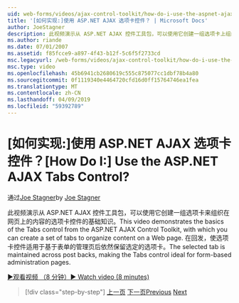 ```yaml
---
uid: web-forms/videos/ajax-control-toolkit/how-do-i-use-the-aspnet-ajax-tabs-control
title: '[如何实现:]使用 ASP.NET AJAX 选项卡控件？ | Microsoft Docs'
author: JoeStagner
description: 此视频演示从 ASP.NET AJAX 控件工具包，可以使用它创建一组选项卡上组织内容的选项卡控件的基础知识...
ms.author: riande
ms.date: 07/01/2007
ms.assetid: f85fcce9-a897-4f43-b12f-5c6f5f2733cd
msc.legacyurl: /web-forms/videos/ajax-control-toolkit/how-do-i-use-the-aspnet-ajax-tabs-control
msc.type: video
ms.openlocfilehash: 45b6941cb2680619c555c875077cc1dbf78b4a80
ms.sourcegitcommit: 0f1119340e4464720cfd16d0ff15764746ea1fea
ms.translationtype: MT
ms.contentlocale: zh-CN
ms.lasthandoff: 04/09/2019
ms.locfileid: "59392789"
---
```

# <a name="how-do-i-use-the-aspnet-ajax-tabs-control"></a><span data-ttu-id="afe62-104">[如何实现:]使用 ASP.NET AJAX 选项卡控件？</span><span class="sxs-lookup"><span data-stu-id="afe62-104">[How Do I:] Use the ASP.NET AJAX Tabs Control?</span></span>

<span data-ttu-id="afe62-105">通过[Joe Stagner](https://github.com/JoeStagner)</span><span class="sxs-lookup"><span data-stu-id="afe62-105">by [Joe Stagner](https://github.com/JoeStagner)</span></span>

<span data-ttu-id="afe62-106">此视频演示从 ASP.NET AJAX 控件工具包，可以使用它创建一组选项卡来组织在网页上的内容的选项卡控件的基础知识。</span><span class="sxs-lookup"><span data-stu-id="afe62-106">This video demonstrates the basics of the Tabs control from the ASP.NET AJAX Control Toolkit, with which you can create a set of tabs to organize content on a Web page.</span></span> <span data-ttu-id="afe62-107">在回发，使选项卡控件适用于基于表单的管理页后依然保留选定的选项卡。</span><span class="sxs-lookup"><span data-stu-id="afe62-107">The selected tab is maintained across post backs, making the Tabs control ideal for form-based administration pages.</span></span>

[<span data-ttu-id="afe62-108">&#9654;观看视频 （8 分钟）</span><span class="sxs-lookup"><span data-stu-id="afe62-108">&#9654; Watch video (8 minutes)</span></span>](https://channel9.msdn.com/Blogs/ASP-NET-Site-Videos/how-do-i-use-the-aspnet-ajax-tabs-control)

> [!div class="step-by-step"]
> <span data-ttu-id="afe62-109">[上一页](how-do-i-use-the-aspnet-ajax-resizablecontrol-extender.md)
> [下一页](how-do-i-use-the-aspnet-ajax-slideshow-extender.md)</span><span class="sxs-lookup"><span data-stu-id="afe62-109">[Previous](how-do-i-use-the-aspnet-ajax-resizablecontrol-extender.md)
[Next](how-do-i-use-the-aspnet-ajax-slideshow-extender.md)</span></span>
